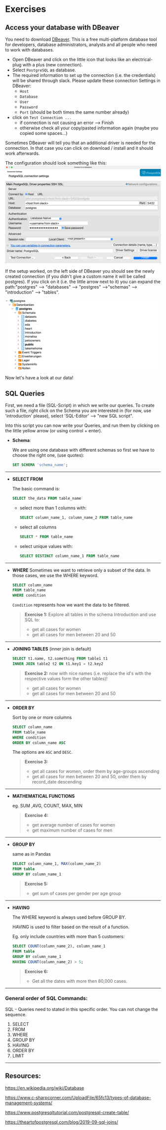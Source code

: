 # Exercises 

## Access your database with DBeaver

You need to download [DBeaver](https://dbeaver.io). This is a free multi-platform database tool for developers, database administrators, analysts and all people who need to work with databases. 

- Open DBeaver and click on the little icon that looks like an electrical-plug with a plus (new connection).
- Select `PostgreSQL` as database.
- The required information to set up the connection (i.e. the credentials) will be shared through slack. Please update these connection Settings in DBeaver:
    - `Host`
    - `Database`
    - `User`
    - `Password`
    - `Port` (should be both times the same number already)
- click on `Test Connection ...`
    - if connection is not causing an error --> Finish
    - otherwise check all your copy/pasted information again (maybe you copied some spaces...)

Sometimes DBeaver will tell you that an additional driver is needed for the connection. In that case you can click on download / install and it should work afterwards.

The configuration should look something like this:
![setup_figure](../images/connection.png)

If the setup worked, on the left side of DBeaver you should see the newly created connection (if you didn't give a custom name it will be called postgres). If you click on it (i.e. the little arrow next to it) you can expand the path:"postgres" --> "databases" --> "postgres" -->"schemas" --> "introduction" --> "tables".

![figure](../images/0.2_database_connection.png)

Now let's have a look at our data!

## SQL Queries

First, we need a file (SQL-Script) in which we write our queries. To create such a file, right click on the Schema you are interested in (for now, use 'introduction' please), select 'SQL-Editor' --> "new SQL script".

Into this script you can now write your Queries, and run them by clicking on the little yellow arrow (or using control + enter).

- **Schema**: 

    We are using one database with different schemas so first we have to choose the right one, (use quotes):
    ```SQL
    SET SCHEMA 'schema_name'; 
    ```

---
- **SELECT FROM**

    The basic command is:
    ```SQL
    SELECT the_data FROM table_name
    ```
   
    - select more than 1 columns with:
      ```SQL
      SELECT column_name_1, column_name_2 FROM table_name
      ```
   
    - select all columns
      ```SQL
      SELECT * FROM table_name
      ```
    - select unique values with:
      ```SQL
      SELECT DISTINCT column_name_1 FROM table_name
      ```

---
- **WHERE**
    Sometimes we want to retrieve only a subset of the data. In those cases, we use the WHERE keyword. 

    ```SQL
    SELECT column_name
    FROM table_name
    WHERE condition
    ```

    `Condition` represents how we want the data to be filtered.

    > **Exercise 1:** 
    > Explore all tables in the schema Introduction and use SQL to:
    > - get all cases for women
    > - get all cases for men between 20 and 50

----
- **JOINING TABLES**
    (inner join is default)

    ```SQL
    SELECT t1.name, t2.something FROM table1 t1
    INNER JOIN table2 t2 ON t1.key1 = t2.key2
    ```

    > **Exercise 2:** now with nice names (i.e. replace the id's with the respective values form the other tables)!
    > - get all cases for women
    > - get all cases for men between 20 and 50

---
- **ORDER BY**
    
    Sort by one or more columns

    ```SQL
    SELECT column_name
    FROM table_name
    WHERE condition
    ORDER BY column_name ASC
    ```
    
    The options are `ASC` and `DESC`.

    > **Exercise 3:** 
    > - get all cases for women, order them by age-groups ascending
    > - get all cases for men between 20 and 50, order them by record_date descending

---
- **MATHEMATICAL FUNCTIONS**

    eg. SUM ,AVG, COUNT, MAX, MIN

    > **Exercise 4:** 
    > - get average number of cases for women
    > - get maximum number of cases for men

---
- **GROUP BY**
    
    same as in Pandas

    ```SQL
    SELECT column_name_1, MAX(column_name_2) 
    FROM table
    GROUP BY column_name_1
    ```

    > **Exercise 5:** 
    > - get sum of cases per gender per age group

---
- **HAVING**
    
    The WHERE keyword is always used before GROUP BY. 

    HAVING is used to filter based on the result of a function.

    Eg. only include countries with more than 5 customers:

    ```SQL
    SELECT COUNT(column_name_2), column_name_1
    FROM table
    GROUP BY column_name_1
    HAVING COUNT(column_name_2) > 5; 
    ```

    > **Exercise 6:** 
    > - Get all the dates with more then 80,000 cases.
---

### General order of SQL Commands:
SQL - Queries need to stated in this specific order. You can not change the sequence.
1. SELECT 
1. FROM
1. WHERE
1. GROUP BY
1. HAVING
1. ORDER BY
1. LIMIT


---
## Resources:

https://en.wikipedia.org/wiki/Database

https://www.c-sharpcorner.com/UploadFile/65fc13/types-of-database-management-systems/

https://www.postgresqltutorial.com/postgresql-create-table/

https://theartofpostgresql.com/blog/2019-09-sql-joins/
